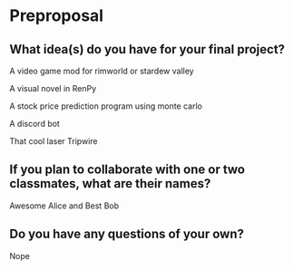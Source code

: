 # Preproposal

## What idea(s) do you have for your final project?

A video game mod for rimworld or stardew valley

A visual novel in RenPy

A stock price prediction program using monte carlo

A discord bot

That cool laser Tripwire

## If you plan to collaborate with one or two classmates, what are their names?

Awesome Alice and Best Bob

## Do you have any questions of your own?
Nope
